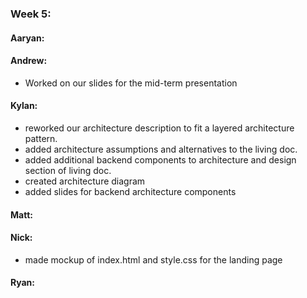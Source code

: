 ### Week 5:
#### Aaryan:


#### Andrew:
- Worked on our slides for the mid-term presentation
#### Kylan:
- reworked our architecture description to fit a layered architecture pattern.
- added architecture assumptions and alternatives to the living doc.
- added additional backend components to architecture and design section of living doc. 
- created architecture diagram
- added slides for backend architecture components

#### Matt:

#### Nick:
- made mockup of index.html and style.css for the landing page
#### Ryan:


